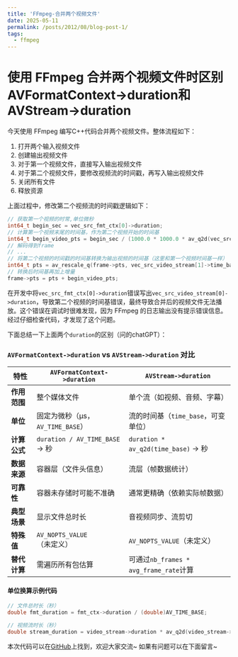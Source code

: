 ```yaml
---
title: 'FFmpeg-合并两个视频文件'
date: 2025-05-11
permalink: /posts/2012/08/blog-post-1/
tags:
  - ffmpeg
---
```


使用 FFmpeg 合并两个视频文件时区别AVFormatContext->duration和AVStream->duration
====


今天使用 FFmpeg 编写C++代码合并两个视频文件。整体流程如下：
1. 打开两个输入视频文件
2. 创建输出视频文件
3. 对于第一个视频文件，直接写入输出视频文件
4. 对于第二个视频文件，要修改视频流的时间戳，再写入输出视频文件
5. 关闭所有文件
6. 释放资源

上面过程中，修改第二个视频流的时间戳逻辑如下：
```cpp
// 获取第一个视频的时常,单位微秒
int64_t begin_sec = vec_src_fmt_ctx[0]->duration;
// 计算第一个视频末尾的时间基，作为第二个视频开始的时间基
int64_t begin_video_pts = begin_sec / (1000.0 * 1000.0 * av_q2d(vec_src_video_stream[0]->time_base));
// 解码得到frame
// ...
// 将第二个视频的时间戳的时间基转换为输出视频的时间基（这里和第一个视频时间基一样）
int64_t pts = av_rescale_q(frame->pts, vec_src_video_stream[1]->time_base, vec_src_video_stream[0]->time_base);
// 转换后时间基再加上增量
frame->pts = pts + begin_video_pts;
```
在开发中将```vec_src_fmt_ctx[0]->duration```错误写出```vec_src_video_stream[0]->duration```，导致第二个视频的时间基错误，最终导致合并后的视频文件无法播放。这个错误在调试时很难发现，因为 FFmpeg 的日志输出没有提示错误信息。经过仔细检查代码，才发现了这个问题。

下面总结一下上面两个```duration```的区别（问的chatGPT）：
### `AVFormatContext->duration` vs `AVStream->duration` 对比

| 特性         | `AVFormatContext->duration`      | `AVStream->duration`                   |
| ------------ | -------------------------------- | -------------------------------------- |
| **作用范围** | 整个媒体文件                     | 单个流（如视频、音频、字幕）           |
| **单位**     | 固定为微秒（µs，`AV_TIME_BASE`） | 流的时间基（`time_base`，可变单位）    |
| **计算公式** | `duration / AV_TIME_BASE` → 秒   | `duration * av_q2d(time_base)` → 秒    |
| **数据来源** | 容器层（文件头信息）             | 流层（帧数据统计）                     |
| **可靠性**   | 容器未存储时可能不准确           | 通常更精确（依赖实际帧数据）           |
| **典型场景** | 显示文件总时长                   | 音视频同步、流剪切                     |
| **特殊值**   | `AV_NOPTS_VALUE`（未定义）       | `AV_NOPTS_VALUE`（未定义）             |
| **替代计算** | 需遍历所有包估算                 | 可通过`nb_frames * avg_frame_rate`计算 |

#### 单位换算示例代码
```c
// 文件总时长（秒）
double fmt_duration = fmt_ctx->duration / (double)AV_TIME_BASE;

// 视频流时长（秒）
double stream_duration = video_stream->duration * av_q2d(video_stream->time_base);
```
本次代码可以在[GitHub](https://github.com/zwg-cs/study_workspace/blob/main/ch3/mergevideo.cpp)上找到，欢迎大家交流~
如果有问题可以在下面留言~
